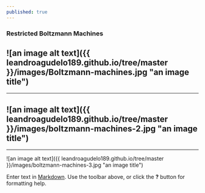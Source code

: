 ```yaml
---
published: true
---
```


### Restricted Boltzmann Machines


![an image alt text]({{ leandroagudelo189.github.io/tree/master }}/images/Boltzmann-machines.jpg "an image title")
----
****

![an image alt text]({{ leandroagudelo189.github.io/tree/master }}/images/boltzmann-machines-2.jpg "an image title")
----
****

![an image alt text]({{ leandroagudelo189.github.io/tree/master }}/images/boltzmann-machines-3.jpg "an image title")


Enter text in [Markdown](http://daringfireball.net/projects/markdown/). Use the toolbar above, or click the **?** button for formatting help.
